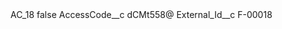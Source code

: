 <?xml version="1.0" encoding="UTF-8"?>
<CustomMetadata xmlns="http://soap.sforce.com/2006/04/metadata" xmlns:xsi="http://www.w3.org/2001/XMLSchema-instance" xmlns:xsd="http://www.w3.org/2001/XMLSchema">
    <label>AC_18</label>
    <protected>false</protected>
    <values>
        <field>AccessCode__c</field>
        <value xsi:type="xsd:string">dCMt558@</value>
    </values>
    <values>
        <field>External_Id__c</field>
        <value xsi:type="xsd:string">F-00018</value>
    </values>
</CustomMetadata>
